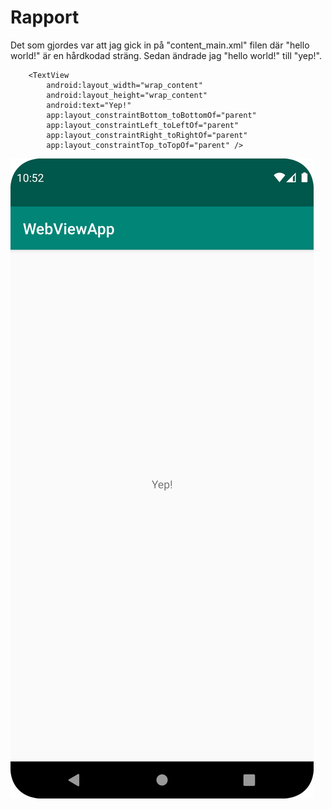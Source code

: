 
# Rapport

Det som gjordes var att jag gick in på "content_main.xml" filen där "hello world!" är en hårdkodad sträng.
Sedan ändrade jag "hello world!" till "yep!".

```
    <TextView
        android:layout_width="wrap_content"
        android:layout_height="wrap_content"
        android:text="Yep!"
        app:layout_constraintBottom_toBottomOf="parent"
        app:layout_constraintLeft_toLeftOf="parent"
        app:layout_constraintRight_toRightOf="parent"
        app:layout_constraintTop_toTopOf="parent" />
```

![](app.png)
